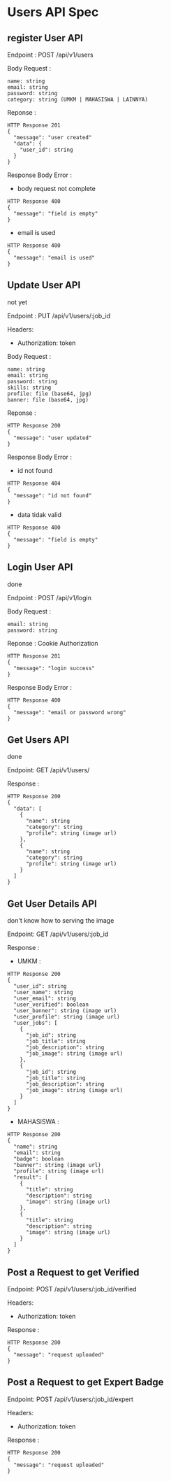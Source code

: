 # Users API Spec

## register User API

Endpoint : POST /api/v1/users

Body Request :
```
name: string
email: string
password: string
category: string (UMKM | MAHASISWA | LAINNYA)
```

Reponse :
```
HTTP Response 201
{
  "message": "user created"
  "data": {
    "user_id": string
  }
}
```

Response Body Error :
- body request not complete
```
HTTP Response 400
{
  "message": "field is empty"
}
```
- email is used
```
HTTP Response 400
{
  "message": "email is used"
}
```

## Update User API

not yet

Endpoint : PUT /api/v1/users/:job_id

Headers:
- Authorization: token

Body Request :
```
name: string
email: string
password: string
skills: string
profile: file (base64, jpg)
banner: file (base64, jpg)
```

Reponse :
```
HTTP Response 200
{
  "message": "user updated"
}
```

Response Body Error :
- id not found
```
HTTP Response 404
{
  "message": "id not found"
}
```
- data tidak valid
```
HTTP Response 400
{
  "message": "field is empty"
}
```

## Login User API

done

Endpoint : POST /api/v1/login

Body Request :
```
email: string
password: string
```

Reponse :
Cookie Authorization
```
HTTP Response 201
{
  "message": "login success"
}
```

Response Body Error :
```
HTTP Response 400
{
  "message": "email or password wrong"
}
```

## Get Users API

done

Endpoint: GET /api/v1/users/

Response :
```
HTTP Response 200
{
  "data": [
    {
      "name": string
      "category": string
      "profile": string (image url)
    },
    {
      "name": string
      "category": string
      "profile": string (image url)
    }
  ]
}
```

## Get User Details API
don\'t know how to serving the image 

Endpoint: GET /api/v1/users/:job_id

Response :
- UMKM :
```
HTTP Response 200
{
  "user_id": string
  "user_name": string
  "user_email": string
  "user_verified": boolean
  "user_banner": string (image url)
  "user_profile": string (image url)
  "user_jobs": [
    {
      "job_id": string
      "job_title": string
      "job_description": string
      "job_image": string (image url)
    },
    {
      "job_id": string
      "job_title": string
      "job_description": string
      "job_image": string (image url)
    }
  ]
}
```
- MAHASISWA :
```
HTTP Response 200
{
  "name": string
  "email": string
  "badge": boolean
  "banner": string (image url)
  "profile": string (image url)
  "result": [
    {
      "title": string
      "description": string
      "image": string (image url)
    },
    {
      "title": string
      "description": string
      "image": string (image url)
    }
  ]
}
```


## Post a Request to get Verified

Endpoint: POST /api/v1/users/:job_id/verified

Headers:
- Authorization: token

Response :
```
HTTP Response 200
{
  "message": "request uploaded"
}
```

## Post a Request to get Expert Badge

Endpoint: POST /api/v1/users/:job_id/expert

Headers:
- Authorization: token

Response :
```
HTTP Response 200
{
  "message": "request uploaded"
}
```